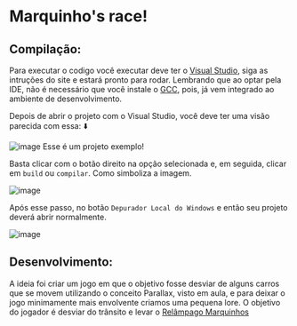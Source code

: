 # Marquinho's race!

## Compilação:

Para executar o codigo você executar deve ter o [Visual Studio](https://visualstudio.microsoft.com/), siga as intruções do site e estará pronto para rodar. Lembrando que ao optar pela IDE, não é necessário que você instale o [GCC](https://gcc.gnu.org/), pois, já vem integrado ao ambiente de desenvolvimento.  

Depois de abrir o projeto com o Visual Studio, você deve ter uma visão parecida com essa: ⬇️

![image](https://user-images.githubusercontent.com/48497628/116948808-dc698580-ac56-11eb-9459-ad62fc80a4d9.png)
Esse é um projeto exemplo!

Basta clicar com o botão direito na opção selecionada e, em seguida, clicar em `build` ou `compilar`. Como simboliza a imagem.


![image](https://user-images.githubusercontent.com/48497628/116948030-a2977f80-ac54-11eb-8624-2d3342cb7d07.png)



Após esse passo, no botão `Depurador Local do Windows` e então seu projeto deverá abrir normalmente.


![image](https://user-images.githubusercontent.com/48497628/116947902-51878b80-ac54-11eb-8247-6e87b3e45ec6.png)


## Desenvolvimento:

A ideia foi criar um jogo em que o objetivo fosse desviar de alguns carros que se movem utilizando o conceito Parallax, visto em aula, e para deixar o jogo minimamente mais envolvente criamos uma pequena lore. O objetivo do jogador é desviar do trânsito e levar o [Relâmpago Marquinhos](https://www.youtube.com/watch?v=DI1m6X3D3iw)
